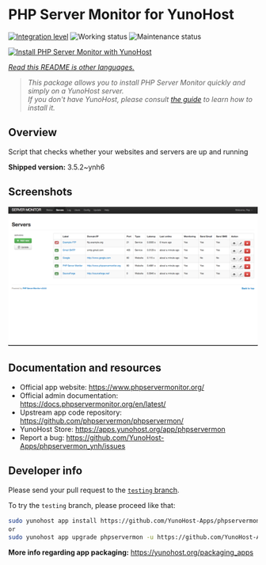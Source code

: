 <!--
N.B.: This README was automatically generated by <https://github.com/YunoHost/apps/tree/master/tools/readme_generator>
It shall NOT be edited by hand.
-->

# PHP Server Monitor for YunoHost

[![Integration level](https://dash.yunohost.org/integration/phpservermon.svg)](https://dash.yunohost.org/appci/app/phpservermon) ![Working status](https://ci-apps.yunohost.org/ci/badges/phpservermon.status.svg) ![Maintenance status](https://ci-apps.yunohost.org/ci/badges/phpservermon.maintain.svg)

[![Install PHP Server Monitor with YunoHost](https://install-app.yunohost.org/install-with-yunohost.svg)](https://install-app.yunohost.org/?app=phpservermon)

*[Read this README is other languages.](./ALL_README.md)*

> *This package allows you to install PHP Server Monitor quickly and simply on a YunoHost server.*  
> *If you don't have YunoHost, please consult [the guide](https://yunohost.org/install) to learn how to install it.*

## Overview

Script that checks whether your websites and servers are up and running

**Shipped version:** 3.5.2~ynh6

## Screenshots

![Screenshot of PHP Server Monitor](./doc/screenshots/screenshot.png)

## Documentation and resources

- Official app website: <https://www.phpservermonitor.org/>
- Official admin documentation: <https://docs.phpservermonitor.org/en/latest/>
- Upstream app code repository: <https://github.com/phpservermon/phpservermon/>
- YunoHost Store: <https://apps.yunohost.org/app/phpservermon>
- Report a bug: <https://github.com/YunoHost-Apps/phpservermon_ynh/issues>

## Developer info

Please send your pull request to the [`testing` branch](https://github.com/YunoHost-Apps/phpservermon_ynh/tree/testing).

To try the `testing` branch, please proceed like that:

```bash
sudo yunohost app install https://github.com/YunoHost-Apps/phpservermon_ynh/tree/testing --debug
or
sudo yunohost app upgrade phpservermon -u https://github.com/YunoHost-Apps/phpservermon_ynh/tree/testing --debug
```

**More info regarding app packaging:** <https://yunohost.org/packaging_apps>
